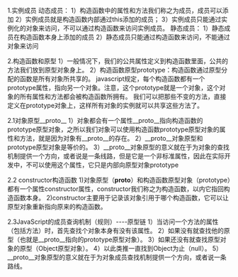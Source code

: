 1.实例成员
    动态成员：
    1）构造函数中的属性和方法我们称之为成员，成员可以添加
    2）实例成员就是构造函数内部通过this添加的成员；
    3）实例成员只能通过实例化的对象来访问，不可以通过构造函数来访问实例成员。
    静态成员：
    1）静态成员在构造函数本身上添加的成员
    2）静态成员只能通过构造函数来访问，不能通过对象来访问

2.构造函数和原型
    1）一般情况下，我们的公共属性定义到构造函数里面，公共的方法我们放到原型对象身上。
    2）构造函数原型prototype：构造函数通过原型分配的函数是所有对象所共享的。
        javascript规定，每个构造函数都有一个prototype属性，指向另一个对象。注意，这个prototype就是一个对象，这个对象的所有属性和方法都会被构造函数所拥有。
        我们可以把那些不变的方法，直接定义在prototype对象上，这样所有对象的实例就可以共享这些方法了。

2.1对象原型__proto__
    1）对象都会有一个属性__proto__指向构造函数的prototype原型对象，之所以我们对象可以使用构造函数prototype原型对象的属性和方法，就是因为对象有__proto__的存在。
    2）__proto__对象原型和prototype原型对象是等价的。
    3）__proto__对象原型的意义就在于为对象的查找机制提供一个方向，或者说是一条线路，但是它是一个非标准属性，因此在实际开发中，不可以使用这个属性，它只是内部向原型对象prototype

2.2 constructor构造函数
    1)对象原型（__proto__）和构造函数原型对象（prototype）都有一个属性constructor属性，constructor我们称之为构造函数，以内它指回构造函数本身。
    2)constructor主要用于记录该对象引用于哪个构造函数，它可以让原型对象重新指向原来的构造函数。

2.3JavaScript的成员查询机制（规则）----原型链
    1）当访问一个方法的属性（包括方法）时，首先查找个对象本身有没有该属性。
    2）如果没有就查找他的原型（也就是__proto__指向的prototype原型对象）。
    3）如果还没有就查找原型对象的原型（Object原型对象）。
    4）以此类推一直找到Object为止（null）。
    5）__proto__对象原型的意义就在于为对象成员查找机制提供一个方向，或者说一条路线。